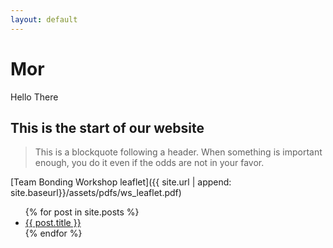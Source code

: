 ```yaml
---
layout: default
---
```



# Mor
Hello There

## This is the start of our website

> This is a blockquote following a header.
> When something is important enough, you do it even if the odds are not in your favor.


[Team Bonding Workshop leaflet]({{ site.url | append: site.baseurl}}/assets/pdfs/ws_leaflet.pdf) 



<ul>
  {% for post in site.posts %}
    <li>
      <a href="{{site.baseurl | append:  post.url }}">{{ post.title }}</a>
    </li>
  {% endfor %}
</ul>



